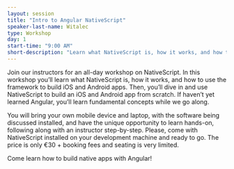 ```yaml
---
layout: session
title: "Intro to Angular NativeScript"
speaker-last-name: Witalec
type: Workshop
day: 1
start-time: "9:00 AM"
short-description: "Learn what NativeScript is, how it works, and how to use the framework to build iOS and Android apps."
---
```


Join our instructors for an all-day workshop on NativeScript. In this workshop you’ll learn what NativeScript is, how it works, and how to use the framework to build iOS and Android apps. Then, you’ll dive in and use NativeScript to build an iOS and Android app from scratch. If haven’t yet learned Angular, you’ll learn fundamental concepts while we go along.

You will bring your own mobile device and laptop, with the software being discussed installed, and have the unique opportunity to learn hands-on, following along with an instructor step-by-step. Please, come with NativeScript installed on your development machine and ready to go. The price is only €30 + booking fees and seating is very limited.

Come learn how to build native apps with Angular!